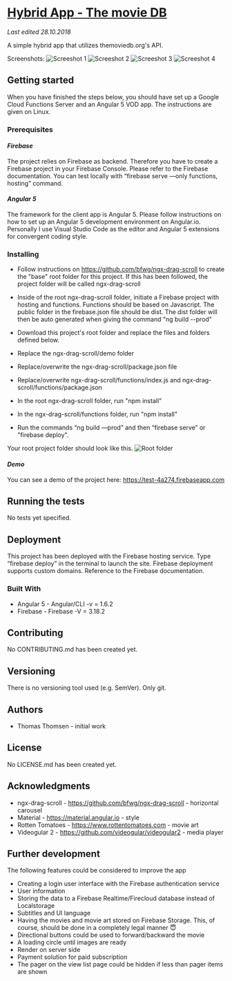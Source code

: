 # [Hybrid App - The movie DB](https://github.com/y-nut/themoviedb-hybrid-app)
_Last edited 28.10.2018_

A simple hybrid app that utilizes themoviedb.org's API.


Screenshots: 
![Screeshot 1](https://ibb.co/e3ux1V "Screenshot 1")
![Screeshot 2](https://ibb.co/eLsT8A "Screenshot 2")
![Screeshot 3](https://ibb.co/hbkFoA "Screenshot 3")
![Screeshot 4](https://ibb.co/n8Kx1V "Screenshot 4")



## Getting started
When you have finished the steps below, you should have set up a Google Cloud Functions Server and an Angular 5 VOD app. The instructions are given on Linux.

### Prerequisites
#### _Firebase_
The project relies on Firebase as backend. Therefore you have to create a Firebase project in your Firebase Console. Please refer to the Firebase documentation.
You can test locally with “firebase serve —only functions, hosting” command.

#### _Angular 5_
The framework for the client app is Angular 5. Please follow instructions on how to set up an Angular 5 development environment on Angular.io. Personally I use Visual Studio Code as the editor and Angular 5 extensions for convergent coding style.

### Installing
* Follow instructions on <https://github.com/bfwg/ngx-drag-scroll> to create the "base" root folder for this project. If this has been followed, the project folder will be called ngx-drag-scroll
* Inside of the root ngx-drag-scroll folder, initiate a Firebase project with hosting and functions. Functions should be based on Javascript. The public folder in the firebase.json file should be dist. The dist folder will then be auto generated when giving the command "ng build --prod"

* Download this project's root folder and replace the files and folders defined below.
* Replace the ngx-drag-scroll/demo folder 
* Replace/overwrite the ngx-drag-scroll/package.json file
* Replace/overwrite ngx-drag-scroll/functions/index.js and ngx-drag-scroll/functions/package.json
* In the root ngx-drag-scroll folder, run "npm install"
* In the ngx-drag-scroll/functions folder, run "npm install"
* Run the commands “ng build —prod” and then “firebase serve” or "firebase deploy". 

Your root project folder should look like this. 
![Root folder](https://image.ibb.co/g4mbHS/project.png "Root folder")

#### _Demo_
You can see a demo of the project here:
<https://test-4a274.firebaseapp.com>

## Running the tests
No tests yet specified.

## Deployment
This project has been deployed with the Firebase hosting service.
Type “firebase deploy” in the terminal to launch the site. Firebase deployment supports custom domains. Reference to the Firebase documentation. 

### Built With
* Angular 5 - Angular/CLI -v = 1.6.2
* Firebase - Firebase -V = 3.18.2

## Contributing
No CONTRIBUTING.md has been created yet.

## Versioning
There is no versioning tool used (e.g. SemVer).  Only git.

## Authors
* Thomas Thomsen - initial work

## License
No LICENSE.md has been created yet.

## Acknowledgments
* ngx-drag-scroll  - <https://github.com/bfwg/ngx-drag-scroll> - horizontal carousel
* Material - <https://material.angular.io> - style
* Rotten Tomatoes - <https://www.rottentomatoes.com> - movie art
* Videogular 2 - <https://github.com/videogular/videogular2> - media player

## Further development
The following features could be considered to improve the app
* Creating a login user interface with the Firebase authentication service
* User information
* Storing the data to a Firebase Realtime/Firecloud database instead of Localstorage
* Subtitles and UI language
* Having the movies and movie art stored on Firebase Storage. This, of course, should be done in a completely legal manner 😇
* Directional buttons could be used to forward/backward the movie
* A loading circle until images are ready
* Render on server side
* Payment solution for paid subscription
* The pager on the view list page could be hidden if less than pager items are shown
